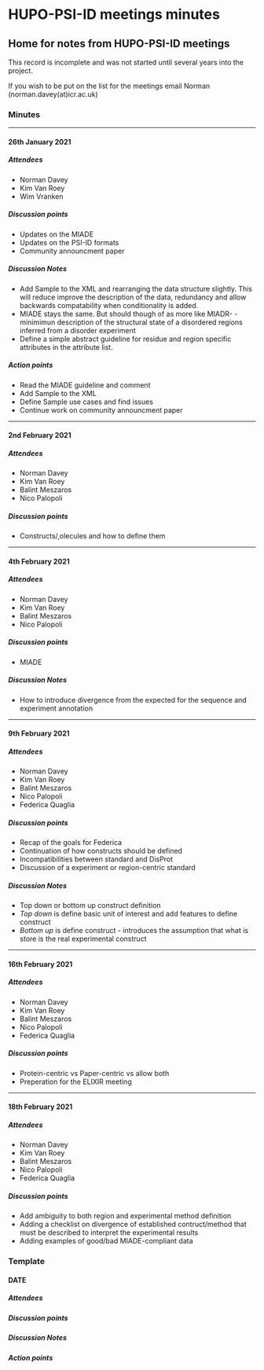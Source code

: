 # HUPO-PSI-ID meetings minutes
## Home for notes from HUPO-PSI-ID meetings

This record is incomplete and was not started until several years into the project.

If you wish to be put on the list for the meetings email Norman (norman.davey(at)icr.ac.uk)


### Minutes

--------------

#### 26th January 2021
##### Attendees
- Norman Davey
- Kim Van Roey
- Wim Vranken

##### Discussion points
- Updates on the MIADE 
- Updates on the PSI-ID formats
- Community announcment paper

##### Discussion Notes
- Add Sample to the XML and rearranging the data structure slightly. This will reduce improve the description of the data, redundancy and allow backwards compatability when conditionality is added.
- MIADE stays the same. But should though of as more like MIADR- - minimimun description of the structural state of a disordered regions inferred from a disorder experiment
- Define a simple abstract guideline for residue and region specific attributes in the attribute list.

##### Action points
- Read the MIADE guideline and comment
- Add Sample to the XML 
- Define Sample use cases and find issues
- Continue work on community announcment paper

--------------

#### 2nd February 2021
##### Attendees
- Norman Davey
- Kim Van Roey
- Balint Meszaros
- Nico Palopoli

##### Discussion points
- Constructs/,olecules and how to define them

--------------

#### 4th February 2021
##### Attendees
- Norman Davey
- Kim Van Roey
- Balint Meszaros
- Nico Palopoli

##### Discussion points
- MIADE

##### Discussion Notes
- How to introduce divergence from the expected for the sequence and experiment annotation

--------------

#### 9th February 2021
##### Attendees
- Norman Davey
- Kim Van Roey
- Balint Meszaros
- Nico Palopoli
- Federica Quaglia

##### Discussion points
- Recap of the goals for Federica
- Continuation of how constructs should be defined 
- Incompatibilities between standard and DisProt
- Discussion of a experiment or region-centric standard

##### Discussion Notes
- Top down or bottom up construct definition
- *Top down* is define basic unit of interest and add features to define construct
- *Bottom up* is define construct - introduces the assumption that what is store is the real experimental construct

--------------

#### 16th February 2021
##### Attendees
- Norman Davey
- Kim Van Roey
- Balint Meszaros
- Nico Palopoli
- Federica Quaglia

##### Discussion points
- Protein-centric vs Paper-centric vs allow both
- Preperation for the ELIXIR meeting

--------------

#### 18th February 2021
##### Attendees
- Norman Davey
- Kim Van Roey
- Balint Meszaros
- Nico Palopoli
- Federica Quaglia

##### Discussion points
- Add ambiguity to both region and experimental method definition
- Adding a checklist on divergence of established contruct/method that must be described to interpret the experimental results
- Adding examples of good/bad MIADE-compliant data


### Template
#### DATE
##### Attendees
##### Discussion points
##### Discussion Notes
##### Action points
